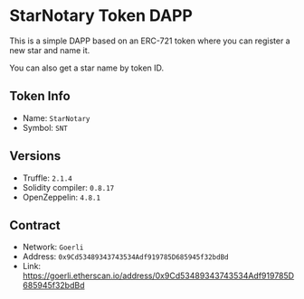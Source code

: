 # StarNotary Token DAPP

This is a simple DAPP based on an ERC-721 token where you can register a new star and name it.

You can also get a star name by token ID.

## Token Info

- Name: `StarNotary`
- Symbol: `SNT`

## Versions

- Truffle: `2.1.4`
- Solidity compiler: `0.8.17`
- OpenZeppelin: `4.8.1`

## Contract

- Network: `Goerli`
- Address: `0x9Cd53489343743534Adf919785D685945f32bdBd`
- Link: https://goerli.etherscan.io/address/0x9Cd53489343743534Adf919785D685945f32bdBd